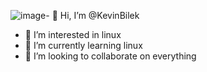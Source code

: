 ![image](https://github.com/KevinBilek/KevinBilek/assets/144042225/28080e44-7a9e-4998-864e-9a104ebdc0fe)- 👋 Hi, I’m @KevinBilek
- 👀 I’m interested in linux
- 🌱 I’m currently learning linux
- 💞️ I’m looking to collaborate on everything

<!---
KevinBilek/KevinBilek is a ✨ special ✨ repository because its `README.md` (this file) appears on your GitHub profile.
You can click the Preview link to take a look at your changes.
--->
